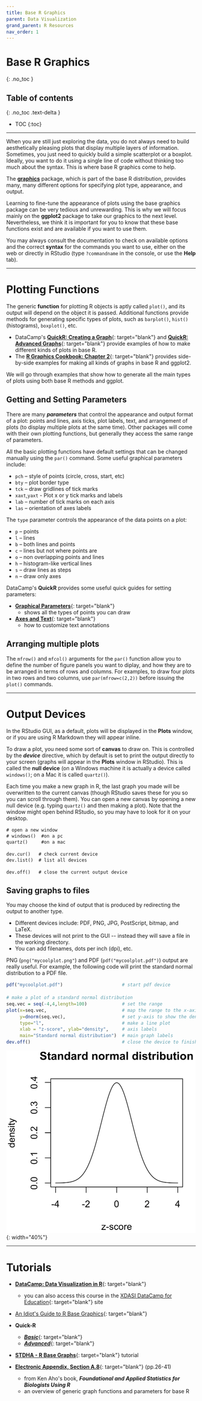 ```yaml
---
title: Base R Graphics
parent: Data Visualization
grand_parent: R Resources
nav_order: 1
---
```


# Base R Graphics
{: .no_toc }


## Table of contents
{: .no_toc .text-delta }

- TOC
{:toc}

---

When you are still just exploring the data, you do not always need to build aesthetically pleasing plots that display multiple layers of information. Sometimes, you just need to quickly build a simple scatterplot or a boxplot. Ideally, you want to do it using a single line of code without thinking too much about the syntax. This is where base R graphics come to help.

The [**graphics**](https://www.rdocumentation.org/packages/graphics/versions/3.6.2) package, which is part of the base R distribution, provides many, many different options for specifying plot type, appearance, and output.

Learning to fine-tune the appearance of plots using the base graphics package can be very tedious and unrewarding. This is why we will focus mainly on the **ggplot2** package to take our graphics to the next level. Nevertheless, we think it is important for you to know that these base functions exist and are available if you want to use them.

You may always consult the documentation to check on available options and the correct **syntax** for the commands you want to use, either on the web or directly in RStudio (type `?commandname` in the console, or use the **Help** tab).

---

# Plotting Functions

The generic **function** for plotting R objects is aptly called `plot()`, and its output will depend on the object it is passed. Additional functions provide methods for generating specific types of plots, such as `barplot()`, `hist()` (histograms), ``boxplot()``, etc.

+ DataCamp's [**QuickR: Creating a Graph**](https://www.statmethods.net/graphs/density.html){: target="blank"} and [**QuickR: Advanced Graphs**](https://www.statmethods.net/advgraphs/index.html){: target="blank"} provide examples of how to make different kinds of plots in base R.
+ The [**R Graphics Cookbook: Chapter 2**](https://r-graphics.org/){: target="blank"} provides side-by-side examples for making all kinds of graphs in base R and ggplot2.

We will go through examples that show how to generate all the main types of plots using both base R methods and ggplot.


## Getting and Setting Parameters

There are many ***parameters*** that control the appearance and output format of a plot: points and lines, axis ticks, plot labels, text, and arrangement of plots (to display multiple plots at the same time). Other packages will come with their own plotting functions, but generally they access the same range of parameters.

All the basic plotting functions have default settings that can be changed manually using the `par()` command. Some useful graphical parameters include:

+ `pch` – style of points (circle, cross, start, etc)
+ `bty` – plot border type
+ `tck` – draw gridlines of tick marks
+ `xaxt`,`yaxt` - Plot x or y tick marks and labels
+ `lab` – number of tick marks on each axis
+ `las` – orientation of axes labels

The `type` parameter controls the appearance of the data points on a plot:

+ `p` – points
+ `l` – lines
+ `b` – both lines and points
+ `c` – lines but not where points are
+ `o` – non overlapping points and lines
+ `h` – histogram-like vertical lines
+ `s` – draw lines as steps
+ `n` – draw only axes

DataCamp's **QuickR** provides some useful quick guides for setting parameters:
  - [**Graphical Parameters**](https://www.statmethods.net/advgraphs/parameters.html){: target="blank"}
    - shows all the types of points you can draw
  - [**Axes and Text**](https://www.statmethods.net/advgraphs/parameters.html){: target="blank"}
    - how to customize text annotations

## Arranging multiple plots

The `mfrow()` and `mfcol()` arguments for the `par()` function allow you to define the number of
figure panels you want to diplay, and how they are to be arranged in terms of rows and columns. For examples, to draw four plots in two rows and two columns, use `par(mfrow=c(2,2))` before issuing the `plot()` commands.

---

# Output Devices

In the RStudio GUI, as a default, plots will be displayed in the **Plots** window, or if you are using R Markdown they will appear inline.

To draw a plot, you need some sort of **canvas** to draw on. This is controlled by the ***device*** directive, which by default is set to print the output directly to your screen (graphs will appear in the **Plots** window in RStudio). This is called the **null device** (on a Windows machine it is actually a device called `windows()`; on a Mac it is called `quartz()`).

Each time you make a new graph in R, the last graph you made will be overwritten to the current canvas (though RStudio saves these for you so you can scroll through them). You can open a new canvas by opening a new null device (e.g. typing `quartz()` and then making a plot). Note that the window might open behind RStudio, so you may have to look for it on your desktop.

```{r}
# open a new window
# windows()  #on a pc
quartz()     #on a mac

dev.cur()   # check current device
dev.list()  # list all devices

dev.off()   # close the current output device
```

## Saving graphs to files

You may choose the kind of output that is produced by redirecting the output to another type.

+ Different devices include: PDF, PNG, JPG, PostScript, bitmap, and LaTeX.
+ These devices will not print to the GUI -- instead they will save a file in the working directory.
+ You can add filenames, dots per inch (dpi), etc.

PNG (`png("mycoolplot.png"`) and PDF (`pdf("mycoolplot.pdf")`) output are really useful. For example, the following code will print the standard normal distribution to a PDF file.

```r
pdf("mycoolplot.pdf")                      # start pdf device

# make a plot of a standard normal distribution
seq.vec = seq(-4,4,length=100)             # set the range     
plot(x=seq.vec,                            # map the range to the x-axis
     y=dnorm(seq.vec),                     # set y-axis to show the density
     type="l",                             # make a line plot
     xlab = "z-score", ylab="density",     # axis labels
     main="Standard normal distribution")  # main graph labels
dev.off()                                  # close the device to finish
```

![](Images/std_norm.png){: width="40%"}

---

# Tutorials

+ [**DataCamp: Data Visualization in R**](https://learn.datacamp.com/courses/data-visualization-in-r){: target="blank"}
  - you can also access this course in the [XDASI DataCamp for Education](https://app.datacamp.com/groups/exploratory-data-analysis-and-statistical-inference/assignments/142590){: target="blank"} site

+ [An Idiot's Guide to R Base Graphics](https://rstudio-pubs-static.s3.amazonaws.com/7953_4e3efd5b9415444ca065b1167862c349.html){: target="blank"}

+ **Quick-R**
  - [***Basic***](https://www.statmethods.net/graphs/index.html){: target="blank"}     
  - [***Advanced***](https://www.statmethods.net/advgraphs/index.html){: target="blank"}
+ [**STDHA - R Base Graphs**](http://www.sthda.com/english/wiki/r-base-graphs){: target="blank"} tutorial
+ [**Electronic Appendix, Section A.8**](https://drive.google.com/file/d/0BxPAku5Rir7LRXZ1YTN6ZkdIWDg/view?usp=sharing&resourcekey=0-qWCk3At5SA6zTWLIjadAaQ){: target="blank"} (pp.26-41)
  - from Ken Aho's book, ***Foundational and Applied Statistics for Biologists Using R***
  - an overview of generic graph functions and parameters for base R
